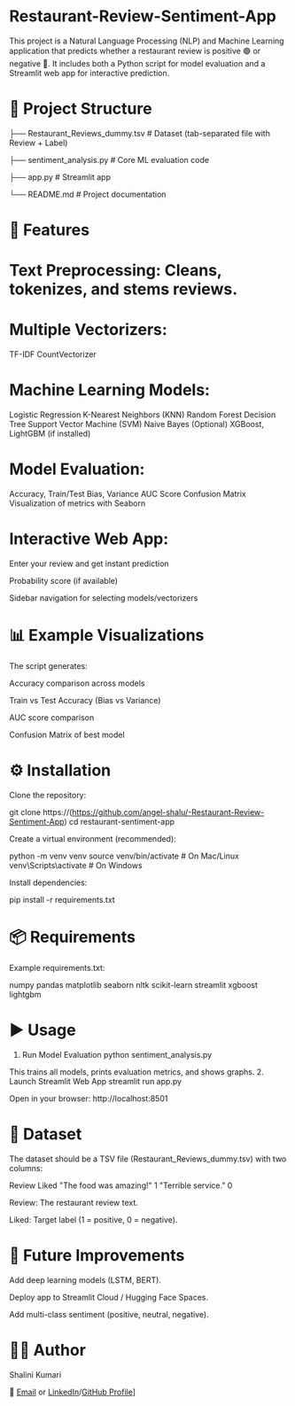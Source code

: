 # Restaurant-Review-Sentiment-App
This project is a Natural Language Processing (NLP) and Machine Learning application that predicts whether a restaurant review is positive 🟢 or negative 🔴.
It includes both a Python script for model evaluation and a Streamlit web app for interactive prediction.


# 📂 Project Structure
├── Restaurant_Reviews_dummy.tsv   # Dataset (tab-separated file with Review + Label)

├── sentiment_analysis.py          # Core ML evaluation code

├── app.py                         # Streamlit app

└── README.md                      # Project documentation


# 🚀 Features

# Text Preprocessing: Cleans, tokenizes, and stems reviews.

# Multiple Vectorizers:
TF-IDF
CountVectorizer

# Machine Learning Models:
   Logistic Regression
   K-Nearest Neighbors (KNN)
   Random Forest
   Decision Tree
   Support Vector Machine (SVM)
   Naive Bayes
   (Optional) XGBoost, LightGBM (if installed)

# Model Evaluation:
   Accuracy, Train/Test Bias, Variance
   AUC Score
   Confusion Matrix
   Visualization of metrics with Seaborn

# Interactive Web App:
   Enter your review and get instant prediction

   Probability score (if available)

   Sidebar navigation for selecting models/vectorizers



# 📊 Example Visualizations

   The script generates:

   Accuracy comparison across models

   Train vs Test Accuracy (Bias vs Variance)

   AUC score comparison

   Confusion Matrix of best model




# ⚙️ Installation

Clone the repository:

git clone https://(https://github.com/angel-shalu/-Restaurant-Review-Sentiment-App)
cd restaurant-sentiment-app


Create a virtual environment (recommended):

python -m venv venv
source venv/bin/activate   # On Mac/Linux
venv\Scripts\activate      # On Windows


Install dependencies:

pip install -r requirements.txt




# 📦 Requirements

Example requirements.txt:

numpy
pandas
matplotlib
seaborn
nltk
scikit-learn
streamlit
xgboost
lightgbm




# ▶️ Usage
1. Run Model Evaluation
python sentiment_analysis.py


This trains all models, prints evaluation metrics, and shows graphs.
2. Launch Streamlit Web App
streamlit run app.py

Open in your browser: http://localhost:8501




# 📝 Dataset

The dataset should be a TSV file (Restaurant_Reviews_dummy.tsv) with two columns:

Review   Liked
"The food was amazing!"   1
"Terrible service."       0

Review: The restaurant review text.

Liked: Target label (1 = positive, 0 = negative).




# 📌 Future Improvements

Add deep learning models (LSTM, BERT).

Deploy app to Streamlit Cloud / Hugging Face Spaces.

Add multi-class sentiment (positive, neutral, negative).




# 👩‍💻 Author

Shalini Kumari

📧 [Email](shalinikumari8789@gmail.com) or [LinkedIn](https://www.linkedin.com/in/shalini-kumari-a237b3276/)/[GitHub Profile](https://github.com/angel-shalu)]
